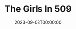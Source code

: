 ---
title: The Girls In 509
date: 2023-09-08T00:00:00
opening_date: 1960-05-20
closing_date: 1960-05-28
layout: productions
playbill:
Theatre: Theatre Jacksonville
Venue: Little Theatre
cast:
- Mimsy: Claire Zundell
- Aunt Hettie: Mildred Thomas
- Old Jim: Robert Agnew
- Ryan, of the Daily News: Clay Scobey
- Pusey: Joseph Ferri
- Miss Freud: Bunni Thornhill
- Winthrop Allen: Marshall Grauer
- Summers, of the Herald Tribune: Paul Galloway
- Johnson, of the Daily Mirror: Del Popwell
- Rosenthal, of the Post: Joseph Hyde
- Francis X. Nella: Marshall Grauer
- Aubrey McKittridge: Al Pinan
crew:
- Designer and Director: Maurice Geoffrey
- Stage Manager: Bill Gibbs
- Assistant Stage Manager: Warren Zundell
- Book-Holder: Gayle Swymer
- Sound Effects:
  - Laurene Prescott
  - Jack Evans
- Lighting:
  - Jack Broughton
  - Warren Zundell
  - Ernie Evans
  - Marge Rocca
  - Alaire Harper
  - Pat Arpen
- Costumes:
  - Ellen Black
  - Sue Black
- Properties:
  - Esther Barnes
  - Helen Keegan
  - Marie Bristow
  - Gwyda Agnew
  - Virginia Popwell
  - Betty Slifer
  - Thelma Mayeron
  - Pat Hayward
  - Pat Arpen
  - Debbie Dunn
- Make-Up:
  - Dorothy Portnoy
  - Virginia Popwell
  - Sabina Reiser Meyer
  - Ellen Black
- Zebra Trap Arrangement:
  - Bernard Ettlinger
  - Marshall Grauer
  - Del Popwell
  - Al Pinan
  - Frank Ridge
  - Dixie Cohen
  - Al Pinan
- Scenery:
  - Jack Broughton
  - Thelma Mayeron
  - Alaire Harper
  - Harriet Ettlinger
  - Bernard Ettlinger
  - Sue Black
  - Jean Soderstrom
  - Ernie Evans
  - Rozelle Cohen
  - Gayle Swymer
  - Claire Lashley
  - Betty Slifer
  - Bunni Thornhill
  - Paul Galloway
  - Merline Galloway
  - Robey Robson
---